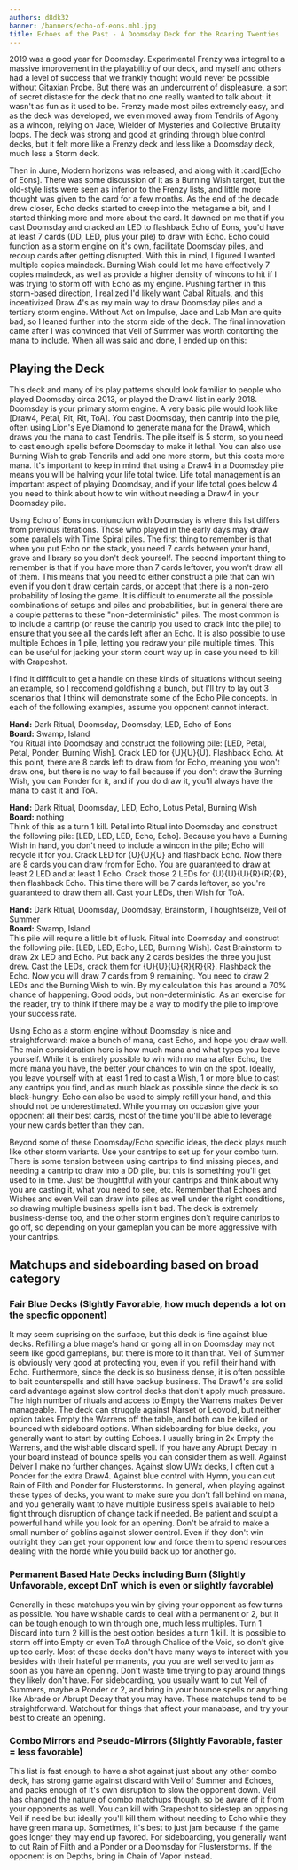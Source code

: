 ```yaml
---
authors: d8dk32
banner: /banners/echo-of-eons.mh1.jpg
title: Echoes of the Past - A Doomsday Deck for the Roaring Twenties
---
```


2019 was a good year for Doomsday. Experimental Frenzy was integral to a massive
improvement in the playability of our deck, and myself and others had a level of
success that we frankly thought would never be possible without Gitaxian Probe.
But there was an undercurrent of displeasure, a sort of secret distaste for the
deck that no one really wanted to talk about: it wasn't as fun as it used to be.
Frenzy made most piles extremely easy, and as the deck was developed, we even
moved away from Tendrils of Agony as a wincon, relying on Jace, Wielder of
Mysteries and Collective Brutality loops. The deck was strong and good at
grinding through blue control decks, but it felt more like a Frenzy deck and
less like a Doomsday deck, much less a Storm deck.

Then in June, Modern horizons was released, and along with it :card[Echo of Eons].
There was some discussion of it as a Burning Wish target, but the old-style
lists were seen as inferior to the Frenzy lists, and little more thought was
given to the card for a few months. As the end of the decade drew closer, Echo
decks started to creep into the metagame a bit, and I started thinking more and
more about the card. It dawned on me that if you cast Doomsday and cracked an
LED to flashback Echo of Eons, you'd have at least 7 cards (DD, LED, plus your
pile) to draw with Echo. Echo could function as a storm engine on it's own,
facilitate Doomsday piles, and recoup cards after getting disrupted. With this
in mind, I figured I wanted multiple copies maindeck. Burning Wish could let me
have effectively 7 copies maindeck, as well as provide a higher density of
wincons to hit if I was trying to storm off with Echo as my engine. Pushing
farther in this storm-based direction, I realized I'd likely want Cabal Rituals,
and this incentivized Draw 4's as my main way to draw Doomsday piles and a
tertiary storm engine. Without Act on Impulse, Jace and Lab Man are quite bad,
so I leaned further into the storm side of the deck. The final innovation came
after I was convinced that Veil of Summer was worth contorting the mana to
include. When all was said and done, I ended up on this:

<deck path="2020/01/ddft.burg.txt" />

## Playing the Deck

This deck and many of its play patterns should look familiar to people who
played Doomsday circa 2013, or played the Draw4 list in early 2018. Doomsday is
your primary storm engine. A very basic pile would look like \[Draw4, Petal,
Rit, Rit, ToA\]. You cast Doomsday, then cantrip into the pile, often using
Lion's Eye Diamond to generate mana for the Draw4, which draws you the mana to
cast Tendrils. The pile itself is 5 storm, so you need to cast enough spells
before Doomsday to make it lethal. You can also use Burning Wish to grab
Tendrils and add one more storm, but this costs more mana. It's important to
keep in mind that using a Draw4 in a Doomsday pile means you will be halving
your life total twice. Life total management is an important aspect of playing
Doomdsay, and if your life total goes below 4 you need to think about how to win
without needing a Draw4 in your Doomsday pile.

Using Echo of Eons in conjunction with Doomsday is where this list differs from
previous iterations. Those who played in the early days may draw some parallels
with Time Spiral piles. The first thing to remember is that when you put Echo on
the stack, you need 7 cards between your hand, grave and library so you don't
deck yourself. The second important thing to remember is that if you have more
than 7 cards leftover, you won't draw all of them. This means that you need to
either construct a pile that can win even if you don't draw certain cards, or
accept that there is a non-zero probability of losing the game. It is difficult
to enumerate all the possible combinations of setups and piles and
probabilities, but in general there are a couple patterns to these
"non-deterministic" piles. The most common is to include a cantrip (or reuse the
cantrip you used to crack into the pile) to ensure that you see all the cards
left after an Echo. It is also possible to use multiple Echoes in 1 pile,
letting you redraw your pile multiple times. This can be useful for jacking your
storm count way up in case you need to kill with Grapeshot.

I find it diffficult to get a handle on these kinds of situations without seeing
an example, so I reccomend goldfishing a bunch, but I'll try to lay out 3
scenarios that I think will demonstrate some of the Echo Pile concepts. In each
of the following examples, assume you opponent cannot interact.

**Hand:** Dark Ritual, Doomsday, Doomsday, LED, Echo of Eons  
**Board:** Swamp, Island  
You Ritual into Doomdsay and construct the following pile: \[LED, Petal, Petal,
Ponder, Burning Wish\]. Crack LED for {U}{U}{U}. Flashback Echo. At this point,
there are 8 cards left to draw from for Echo, meaning you won't draw one, but
there is no way to fail because if you don't draw the Burning Wish, you can
Ponder for it, and if you do draw it, you'll always have the mana to cast it and
ToA.

**Hand:** Dark Ritual, Doomsday, LED, Echo, Lotus Petal, Burning Wish  
**Board:** nothing  
Think of this as a turn 1 kill. Petal into Ritual into Doomsday and construct
the following pile: \[LED, LED, LED, Echo, Echo\]. Because you have a Burning
Wish in hand, you don't need to include a wincon in the pile; Echo will recycle
it for you. Crack LED for {U}{U}{U} and flashback Echo. Now there are 8 cards
you can draw from for Echo. You are guaranteed to draw at least 2 LED and at
least 1 Echo. Crack those 2 LEDs for {U}{U}{U}{R}{R}{R}, then flashback Echo.
This time there will be 7 cards leftover, so you're guaranteed to draw them all.
Cast your LEDs, then Wish for ToA.

**Hand:** Dark Ritual, Doomsday, Doomdsay, Brainstorm, Thoughtseize, Veil of Summer  
**Board:** Swamp, Island  
This pile will require a little bit of luck. Ritual into Doomsday and construct
the following pile: \[LED, LED, Echo, LED, Burning Wish\]. Cast Brainstorm to
draw 2x LED and Echo. Put back any 2 cards besides the three you just drew. Cast
the LEDs, crack them for {U}{U}{U}{R}{R}{R}. Flashback the Echo. Now you will
draw 7 cards from 9 remaining. You need to draw 2 LEDs and the Burning Wish to
win. By my calculation this has around a 70% chance of happening. Good odds, but
non-deterministic. As an exercise for the reader, try to think if there may be a
way to modify the pile to improve your success rate.

Using Echo as a storm engine without Doomsday is nice and straightforward: make
a bunch of mana, cast Echo, and hope you draw well. The main consideration here
is how much mana and what types you leave yourself. While it is entirely
possible to win with no mana after Echo, the more mana you have, the better your
chances to win on the spot. Ideally, you leave yourself with at least 1 red to
cast a Wish, 1 or more blue to cast any cantrips you find, and as much black as
possible since the deck is so black-hungry. Echo can also be used to simply
refill your hand, and this should not be underestimated. While you may on
occasion give your opponent all their best cards, most of the time you'll be
able to leverage your new cards better than they can.

Beyond some of these Doomsday/Echo specific ideas, the deck plays much like
other storm variants. Use your cantrips to set up for your combo turn. There is
some tension between using cantrips to find missing pieces, and needing a
cantrip to draw into a DD pile, but this is something you'll get used to in
time. Just be thoughtful with your cantrips and think about why you are casting
it, what you need to see, etc. Remember that Echoes and Wishes and even Veil can
draw into piles as well under the right conditions, so drawing multiple business
spells isn't bad. The deck is extremely business-dense too, and the other storm
engines don't require cantrips to go off, so depending on your gameplan you can
be more aggressive with your cantrips.

## Matchups and sideboarding based on broad category

### Fair Blue Decks (Slghtly Favorable, how much depends a lot on the specfic opponent)

It may seem suprising on the surface, but this deck is fine against blue decks.
Refilling a blue mage's hand or going all in on Doomsday may not seem like good
gameplans, but there is more to it than that. Veil of Summer is obviously very
good at protecting you, even if you refill their hand with Echo. Furthermore,
since the deck is so business dense, it is often possible to bait counterspells
and still have backup business. The Draw4's are solid card advantage against
slow control decks that don't apply much pressure. The high number of rituals
and access to Empty the Warrens makes Delver manageable. The deck can struggle
against Narset or Leovold, but neither option takes Empty the Warrens off the
table, and both can be killed or bounced with sideboard options. When
sideboarding for blue decks, you generally want to start by cutting Echoes. I
usually bring in 2x Empty the Warrens, and the wishable discard spell. If you
have any Abrupt Decay in your board instead of bounce spells you can consider
them as well. Against Delver I make no further changes. Against slow UWx decks,
I often cut a Ponder for the extra Draw4. Against blue control with Hymn, you
can cut Rain of Filth and Ponder for Flusterstorms. In general, when playing
against these types of decks, you want to make sure you don't fall behind on
mana, and you generally want to have multiple business spells available to help
fight through disruption of change tack if needed. Be patient and sculpt a
powerful hand while you look for an opening. Don't be afraid to make a small
number of goblins against slower control. Even if they don't win outright they
can get your opponent low and force them to spend resources dealing with the
horde while you build back up for another go.

### Permanent Based Hate Decks including Burn (Slightly Unfavorable, except DnT which is even or slightly favorable)

Generally in these matchups you win by giving your opponent as few turns as
possible. You have wishable cards to deal with a permanent or 2, but it can be
tough enough to win through one, much less multiples. Turn 1 Discard into turn 2
kill is the best option besides a turn 1 kill. It is possible to storm off into
Empty or even ToA through Chalice of the Void, so don't give up too early. Most
of these decks don't have many ways to interact with you besides with their
hateful permanents, you you are well served to jam as soon as you have an
opening. Don't waste time trying to play around things they likely don't have.
For sideboarding, you usually want to cut Veil of Summers, maybe a Ponder or 2,
and bring in your bounce spells or anything like Abrade or Abrupt Decay that you
may have. These matchups tend to be straightforward. Watchout for things that
affect your manabase, and try your best to create an opening.

### Combo Mirrors and Pseudo-Mirrors (Slightly Favorable, faster = less favorable)

This list is fast enough to have a shot against just about any other combo deck,
has strong game against discard with Veil of Summer and Echoes, and packs enough
of it's own disruption to slow the opponent down. Veil has changed the nature of
combo matchups though, so be aware of it from your opponents as well. You can
kill with Grapeshot to sidestep an opposing Veil if need be but ideally you'll
kill them without needing to Echo while they have green mana up. Sometimes, it's
best to just jam because if the game goes longer they may end up favored. For
sideboarding, you generally want to cut Rain of Filth and a Ponder or a Doomsday
for Flusterstorms. If the opponent is on Depths, bring in Chain of Vapor
instead.
